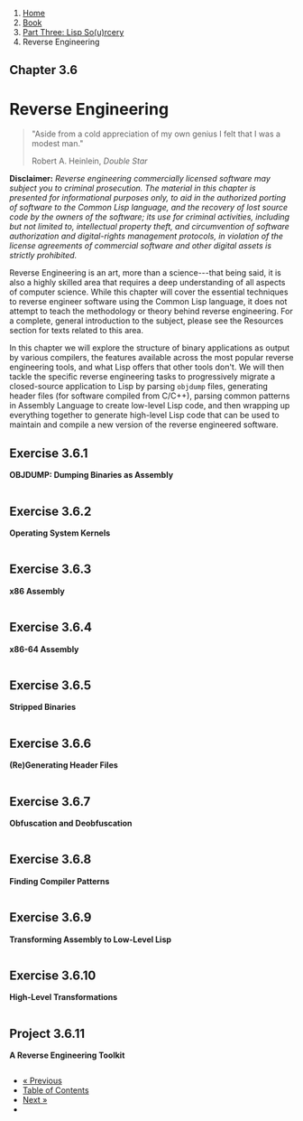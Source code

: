 <ol class="breadcrumb">
  <li><a href="/">Home</a></li>
  <li><a href="/book/">Book</a></li>
  <li><a href="/book/3-00-00-overview/">Part Three: Lisp So(u)rcery</a></li>
  <li class="active">Reverse Engineering</li>
</ol>

## Chapter 3.6

# Reverse Engineering

> "Aside from a cold appreciation of my own genius I felt that I was a modest man."
> <footer>Robert A. Heinlein, <em>Double Star</em></footer>

**Disclaimer:** *Reverse engineering commercially licensed software may subject you to criminal prosecution. The material in this chapter is presented for informational purposes only, to aid in the authorized porting of software to the Common Lisp language, and the recovery of lost source code by the owners of the software; its use for criminal activities, including but not limited to, intellectual property theft, and circumvention of software authorization and digital-rights management protocols, in violation of the license agreements of commercial software and other digital assets is strictly prohibited.*

Reverse Engineering is an art, more than a science---that being said, it is also a highly skilled area that requires a deep understanding of all aspects of computer science.  While this chapter will cover the essential techniques to reverse engineer software using the Common Lisp language, it does not attempt to teach the methodology or theory behind reverse engineering.  For a complete, general introduction to the subject, please see the Resources section for texts related to this area.

In this chapter we will explore the structure of binary applications as output by various compilers, the features available across the most popular reverse engineering tools, and what Lisp offers that other tools don't.  We will then tackle the specific reverse engineering tasks to progressively migrate a closed-source application to Lisp by parsing `objdump` files, generating header files (for software compiled from C/C++), parsing common patterns in Assembly Language to create low-level Lisp code, and then wrapping up everything together to generate high-level Lisp code that can be used to maintain and compile a new version of the reverse engineered software.

## Exercise 3.6.1

**OBJDUMP: Dumping Binaries as Assembly**

```lisp

```

## Exercise 3.6.2

**Operating System Kernels**

```lisp

```

## Exercise 3.6.3

**x86 Assembly**

```lisp

```

## Exercise 3.6.4

**x86-64 Assembly**

```lisp

```

## Exercise 3.6.5

**Stripped Binaries**

```lisp

```

## Exercise 3.6.6

**(Re)Generating Header Files**

```lisp

```

## Exercise 3.6.7

**Obfuscation and Deobfuscation**

```lisp

```

## Exercise 3.6.8

**Finding Compiler Patterns**

```lisp

```

## Exercise 3.6.9

**Transforming Assembly to Low-Level Lisp**

```lisp

```

## Exercise 3.6.10

**High-Level Transformations**

```lisp

```

## Project 3.6.11

**A Reverse Engineering Toolkit**

```lisp

```

<ul class="pager">
  <li class="previous"><a href="/book/3-05-00-system-utils.md">&laquo; Previous</a></li>
  <li><a href="/book/">Table of Contents</a></li>
  <li class="next"><a href="/book/3-07-00-graphics.md">Next &raquo;</a><li>
</ul>
